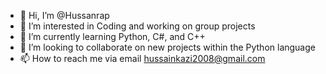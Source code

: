 - 👋 Hi, I’m @Hussanrap
- 👀 I’m interested in Coding and working on group projects 
- 🌱 I’m currently learning Python, C#, and C++ 
- 💞️ I’m looking to collaborate on new projects within the Python language
- 📫 How to reach me via email hussainkazi2008@gmail.com

<!---
Hussanrap/Hussanrap is a ✨ special ✨ repository because its `README.md` (this file) appears on your GitHub profile.
You can click the Preview link to take a look at your changes.
--->
